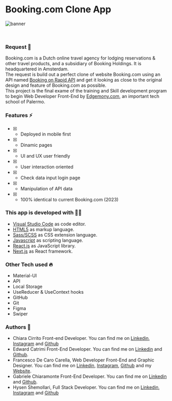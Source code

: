 # Booking.com Clone App

<p>
<img src="./public/" alt="banner" align="center">
</p>

<br>

### Request 💼

Booking.com is a Dutch online travel agency for lodging reservations & other travel products, and a subsidiary of Booking Holdings. It is headquartered in Amsterdam.<br>
The request is build out a perfect clone of website Booking.com using an API named [Booking on Rapid API](https://rapidapi.com/tipsters/api/booking-com/) and get it looking as close to the original design and feature of Booking.com as possible.<br>
This project is the final exame of the training and Skill development program to begin Web Developer Front-End by [Edgemony.com](https://edgemony.com/), an important tech school of Palermo.

### Features ⚡

- [x] - Deployed in mobile first
- [x] - Dinamic pages
- [x] - UI and UX user friendly
- [x] - User interaction oriented
- [x] - Check data input login page
- [x] - Manipulation of API data
- [x] - 100% identical to current Booking.com (2023)

### This app is developed with 🧑‍💻

- [Visual Studio Code](https://code.visualstudio.com/) as code editor.
- [HTML5](https://developer.mozilla.org/en-US/docs/Web/Html) as markup language.
- [Sass/SCSS](https://sass-lang.com/) as CSS extension language.
- [Javascript](https://developer.mozilla.org/en-US/docs/Web/JavaScript) as scripting language.
- [React.js](https://reactjs.org/) as JavaScript library.
- [Next.js](https://nextjs.org/) as React framework.

### Other Tech used 🔥

- Material-UI
- API
- Local Storage
- UseReducer & UseContext hooks
- GitHub
- Git
- Figma
- Swiper

### Authors 🚀

- Chiara Cirrito Front-end Developer. You can find me on [Linkedin](https://www.linkedin.com/in/chiara-cirrito-90a2021b7), [Instagram](https://instagram.com/chiarac16?igshid=YmMyMTA2M2Y=) and [Github](https://github.com/chiacirrito)
- Edward Catrimi Front-End Developer. You can find me on [Linkedin](https://www.linkedin.com/in/edwardcatrimi/) and [Github](https://github.com/edwardsicily).
- Francesco De Caro Carella, Web Developer Front-End and Graphic Designer. You can find me on [Linkedin](https://it.linkedin.com/in/francescodecarocarella), [Instagram](https://www.instagram.com/fdcc_webdev/), [Github](https://github.com/FrancescoDeCaroCarella) and my [Website](https://francescodecarocarella.it/).
- Gabriele Chiaramonte Front-End Developer. You can find me on [Linkedin](https://www.linkedin.com/in/gabriele-chiaramonte/) and [Github](https://github.com/Gabriele9102).
- Hysen Shemollari, Full Stack Developer. You can find me on [Linkedin](https://www.linkedin.com/in/hysen-shemollari/), [Instagram](https://www.instagram.com/zao_tosh/) and [Github](https://github.com/ZaoTosh/)
